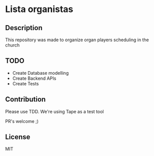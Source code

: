 # Lista organistas

## Description

This repository was made to organize organ players scheduling in the church

## TODO
- Create Database modelling
- Create Backend APIs
- Create Tests


## Contribution

Please use TDD. We're using Tape as a test tool

PR's welcome ;)

## License

MIT
